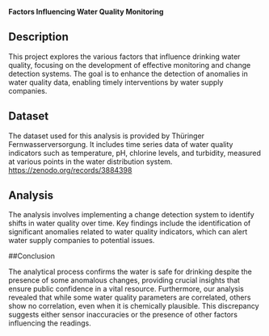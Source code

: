 
**Factors Influencing Water Quality Monitoring**

## Description

This project explores the various factors that influence drinking water quality, focusing on the development of effective monitoring and change detection systems. The goal is to enhance the detection of anomalies in water quality data, enabling timely interventions by water supply companies.

## Dataset

The dataset used for this analysis is provided by Thüringer Fernwasserversorgung. It includes time series data of water quality indicators such as temperature, pH, chlorine levels, and turbidity, measured at various points in the water distribution system.
https://zenodo.org/records/3884398

## Analysis

The analysis involves implementing a change detection system to identify shifts in water quality over time. Key findings include the identification of significant anomalies related to water quality indicators, which can alert water supply companies to potential issues.

##Conclusion 

The analytical process confirms the water is safe for drinking despite the presence of some anomalous changes, providing crucial insights that ensure public confidence in a vital resource. Furthermore, our analysis revealed that while some water quality parameters are correlated, others show no correlation, even when it is chemically plausible. This discrepancy suggests either sensor inaccuracies or the presence of other factors influencing the readings.

